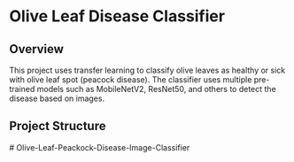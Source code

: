 # Olive Leaf Disease Classifier

## Overview
This project uses transfer learning to classify olive leaves as healthy or sick with olive leaf spot (peacock disease). The classifier uses multiple pre-trained models such as MobileNetV2, ResNet50, and others to detect the disease based on images.

## Project Structure

#   O l i v e - L e a f - P e a c k o c k - D i s e a s e - I m a g e - C l a s s i f i e r  
 
